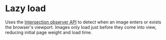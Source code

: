 # Lazy load

Uses the [Intersection observer API](https://developer.mozilla.org/en-US/docs/Web/API/Intersection_Observer_API) to detect when an image enters or exists the browser's viewport. Images only load just before they come into view, reducing initial page weight and load time.
